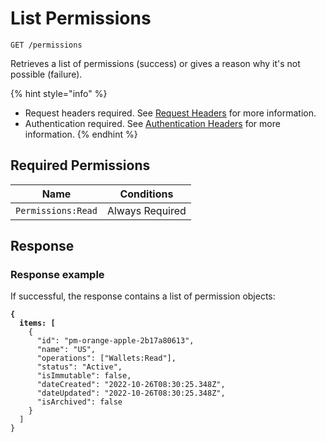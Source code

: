 # List Permissions

`GET /permissions`

Retrieves a list of permissions (success) or gives a reason why it's not possible (failure).

{% hint style="info" %}
* Request headers required. See [Request Headers](../../../getting-started/request-headers.md) for more information.
* Authentication required. See [Authentication Headers](../../../getting-started/request-headers.md#authentication-headers) for more information.
{% endhint %}

## Required Permissions

| Name               | Conditions      |
| ------------------ | --------------- |
| `Permissions:Read` | Always Required |

## Response <a href="#response" id="response"></a>

### Response example <a href="#response-example" id="response-example"></a>

If successful, the response contains a list of permission objects:

<pre class="language-json"><code class="lang-json"><strong>{    
</strong><strong>  items: [
</strong>    {
      "id": "pm-orange-apple-2b17a80613",
      "name": "US",
      "operations": ["Wallets:Read"],
      "status": "Active",
      "isImmutable": false,
      "dateCreated": "2022-10-26T08:30:25.348Z",
      "dateUpdated": "2022-10-26T08:30:25.348Z",
      "isArchived": false
    }
  ]
}
</code></pre>
